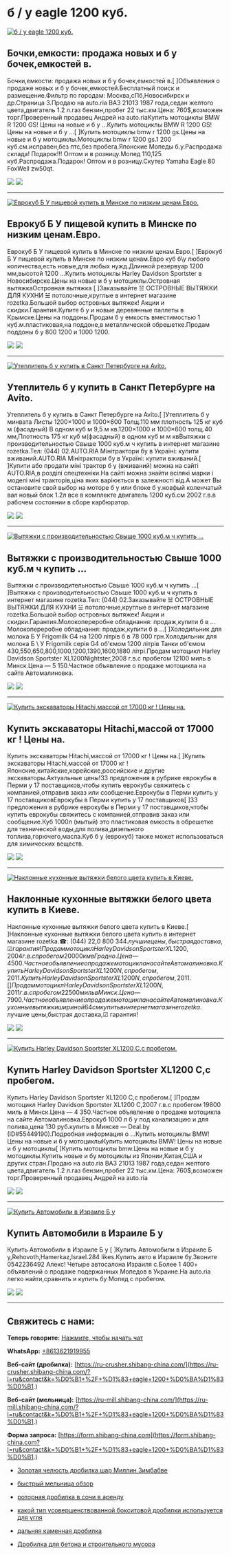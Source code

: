 # б / у eagle 1200 куб.

<a href="https://swt.shibang-china.com/?l=ru&img&k=%D0%B1+%2F+%D1%83+eagle+1200+%D0%BA%D1%83%D0%B1." target="_blank">![б / у eagle 1200 куб.](http://static.shibang-china.com/all-800x300/394.jpg)</a>

## Бочки,емкости: продажа новых и б у бочек,емкостей в.
Бочки,емкости: продажа новых и б у бочек,емкостей в.[ ]Объявления о продаже новых и б у бочек,емкостей.Бесплатный поиск и размещение.Фильтр по городам: Москва,cПб,Новосибирск и др.Страница 3.Продаю на auto.ria ВАЗ 21013 1987 года,седан желтого цвета,двигатель 1.2 л.газ бензин,пробег 22 тыс.км.Цена: 760$,возможен торг.Проверенный продавец Андрей на auto.riaКупить мотоциклы BMW R 1200 GS! Цены на новые и б у …Купить мотоциклы BMW R 1200 GS! Цены на новые и б у …[ ]Купить мотоциклы bmw r 1200 gs.Цены на новые и б у мотоциклы.Мотоциклы bmw r 1200 gs.1 200 куб.см.исправен,без птс,без пробега.Японские Мопеды б.у.Распродажа склада! Подарок!!! Оптом и в розницу.Мопед 110,125 куб.Распродажа.Подарок! Оптом и в розницу.Скутер Yamaha Eagle 80 FoxWell zw50qt.


<a href="https://whatsapp.shibangsoft.com/WhatsApp.php" target="_blank" title="WhatsApp">![](http://static.shibang-china.com/icon/whatsapp.png)</a> <a href="https://swt.shibang-china.com/?l=ru&icon&k=%D0%B1+%2F+%D1%83+eagle+1200+%D0%BA%D1%83%D0%B1." target="_blank">![](http://static.shibang-china.com/icon/chat-ru.png)</a>

---

<a href="https://swt.shibang-china.com/?l=ru&img&k=%D0%B1+%2F+%D1%83+eagle+1200+%D0%BA%D1%83%D0%B1." target="_blank">![Еврокуб Б У пищевой купить в Минске по низким ценам.Евро.](http://static.shibang-china.com/all-800x300/93.jpg)</a>

## Еврокуб Б У пищевой купить в Минске по низким ценам.Евро.
Еврокуб Б У пищевой купить в Минске по низким ценам.Евро.[ ]Еврокуб Б У пищевой купить в Минске по низким ценам.Евро куб б\у любого количества,есть новые,для любых нужд.Длинной резервуар 1200 мм,высотой 1200 …Купить мотоциклы Harley Davidson Sportster в Новосибирске.Цены на новые и б у мотоциклы.Островная вытяжкаОстровная вытяжка [ ]Заказывайте ☱ ОСТРОВНЫЕ ВЫТЯЖКИ ДЛЯ КУХНИ ☱ потолочные,круглые в интернет магазине rozetka.Большой выбор островных вытяжек! Акции и скидки.Гарантия.Купите б у и новые деревянные паллеты в Крымске.Цены на поддоны.Продам б у емкость вместимостью 1 куб.м.пластиковая,на поддоне,в металлической обрешетке.Продам поддоны б у 800 1200 и 1000 1200.


<a href="https://whatsapp.shibangsoft.com/WhatsApp.php" target="_blank" title="WhatsApp">![](http://static.shibang-china.com/icon/whatsapp.png)</a> <a href="https://swt.shibang-china.com/?l=ru&icon&k=%D0%B1+%2F+%D1%83+eagle+1200+%D0%BA%D1%83%D0%B1." target="_blank">![](http://static.shibang-china.com/icon/chat-ru.png)</a>

---

<a href="https://swt.shibang-china.com/?l=ru&img&k=%D0%B1+%2F+%D1%83+eagle+1200+%D0%BA%D1%83%D0%B1." target="_blank">![Утеплитель б у купить в Санкт Петербурге на Avito.](http://static.shibang-china.com/all-800x300/1358.jpg)</a>

## Утеплитель б у купить в Санкт Петербурге на Avito.
Утеплитель б у купить в Санкт Петербурге на Avito.[ ]Утеплитель б у минвата Листы 1200&#215;1000 и 1000&#215;600 Толщ.110 мм плотность 125 кг куб м (фасадный) В одном куб м 9,5 м кв.1200&#215;1000 и 1000&#215;600 толщ.40 мм,Плотность 175 кг куб м(фасадный) в одном куб м м квВытяжки с производительностью Свыше 1000 куб.м ч купить в интернет магазине rozetka.Тел: (044) 02.AUTO.RIA Мінітрактори бу в Україні: купити вживаний.AUTO.RIA Мінітрактори бу в Україні: купити вживаний.[ ]Купити або продати міні трактор б у (вживаний) можна на сайті AUTO.RIA,в розділі спецтехніки.На сайті можна знайти всілякі марки і моделі міні тракторів,ціна яких варіюється в залежності від.А может Вы остановите свой выбор на моторе б у или блоке б у.новфый коленчатый вал новый блок 1.2л все в комплекте двигатель 1200 куб.см 2002 г.в.в рабочем состоянии в сборе карбюратор.


<a href="https://whatsapp.shibangsoft.com/WhatsApp.php" target="_blank" title="WhatsApp">![](http://static.shibang-china.com/icon/whatsapp.png)</a> <a href="https://swt.shibang-china.com/?l=ru&icon&k=%D0%B1+%2F+%D1%83+eagle+1200+%D0%BA%D1%83%D0%B1." target="_blank">![](http://static.shibang-china.com/icon/chat-ru.png)</a>

---

<a href="https://swt.shibang-china.com/?l=ru&img&k=%D0%B1+%2F+%D1%83+eagle+1200+%D0%BA%D1%83%D0%B1." target="_blank">![Вытяжки с производительностью Свыше 1000 куб.м ч купить …](http://static.shibang-china.com/all-800x300/1404.jpg)</a>

## Вытяжки с производительностью Свыше 1000 куб.м ч купить …
Вытяжки с производительностью Свыше 1000 куб.м ч купить …[ ]Вытяжки с производительностью Свыше 1000 куб.м ч купить в интернет магазине rozetka.Тел: (044) 02.Заказывайте ☱ ОСТРОВНЫЕ ВЫТЯЖКИ ДЛЯ КУХНИ ☱ потолочные,круглые в интернет магазине rozetka.Большой выбор островных вытяжек! Акции и скидки.Гарантия.Молокопереробне обладнання: продаж,купити б в …Молокопереробне обладнання: продаж,купити б в …[ ]Холодильник для молока Б У Frigomilk G4 на 1200 літрів б в 78 000 грн.Холодильник для молока Б \ У Frigomilk серія G4 об'ємом 1200 літрів Танки об'ємом 430,550,650,800,1000,1200,1390,1600,1880 літрі.Продам мотоцикл Harley Davidson Sportster XL1200Nightster,2008 г.в.с пробегом 12100 миль в Минск.Цена — 5 150.Частное объявление о продаже мотоцикла на сайте Автомалиновка.


<a href="https://whatsapp.shibangsoft.com/WhatsApp.php" target="_blank" title="WhatsApp">![](http://static.shibang-china.com/icon/whatsapp.png)</a> <a href="https://swt.shibang-china.com/?l=ru&icon&k=%D0%B1+%2F+%D1%83+eagle+1200+%D0%BA%D1%83%D0%B1." target="_blank">![](http://static.shibang-china.com/icon/chat-ru.png)</a>

---

<a href="https://swt.shibang-china.com/?l=ru&img&k=%D0%B1+%2F+%D1%83+eagle+1200+%D0%BA%D1%83%D0%B1." target="_blank">![Купить экскаваторы Hitachi,массой от 17000 кг ! Цены на.](http://static.shibang-china.com/all-800x300/1032.jpg)</a>

## Купить экскаваторы Hitachi,массой от 17000 кг ! Цены на.
Купить экскаваторы Hitachi,массой от 17000 кг ! Цены на.[ ]Купить экскаваторы Hitachi,массой от 17000 кг ! Японские,китайские,корейские,российские и другие экскаваторы.Актуальные цены!33 предложения в рубрике еврокубы в Перми у 17 поставщиков,чтобы купить еврокубы свяжитесь с компанией,отправив заказ или сообщение.Еврокубы в Перми купить у 17 поставщиковЕврокубы в Перми купить у 17 поставщиков[ ]33 предложения в рубрике еврокубы в Перми у 17 поставщиков,чтобы купить еврокубы свяжитесь с компанией,отправив заказ или сообщение.Куб 1000л (мытый) это пластиковая емкость в обрешетке для технической воды,для полива,дизельного топлива,горючего,масла.Куб б у (еврокуб) также может использоваться для химических веществ.


<a href="https://whatsapp.shibangsoft.com/WhatsApp.php" target="_blank" title="WhatsApp">![](http://static.shibang-china.com/icon/whatsapp.png)</a> <a href="https://swt.shibang-china.com/?l=ru&icon&k=%D0%B1+%2F+%D1%83+eagle+1200+%D0%BA%D1%83%D0%B1." target="_blank">![](http://static.shibang-china.com/icon/chat-ru.png)</a>

---

<a href="https://swt.shibang-china.com/?l=ru&img&k=%D0%B1+%2F+%D1%83+eagle+1200+%D0%BA%D1%83%D0%B1." target="_blank">![Наклонные кухонные вытяжки белого цвета купить в Киеве.](http://static.shibang-china.com/all-800x300/293.jpg)</a>

## Наклонные кухонные вытяжки белого цвета купить в Киеве.
Наклонные кухонные вытяжки белого цвета купить в Киеве.[ ]Наклонные кухонные вытяжки белого цвета купить в интернет магазине rozetka.☎: (044) 22,0 800 344.$лучшие цены,быстрая доставка,☑ гарантия!Продам мотоцикл Harley Davidson Sportster XL 1200,2004 г.в.с пробегом 20000 км в Гродно.Цена — 4 500.Частное объявление о продаже мотоцикла на сайте Автомалиновка.Купить Harley Davidson Sportster XL1200N,с пробегом,2011.Купить Harley Davidson Sportster XL1200N,с пробегом,2011.[ ]Продам мотоцикл Harley Davidson Sportster XL1200N,2011 г.в.с пробегом 22500 миль в Минск.Цена — 7 900.Частное объявление о продаже мотоцикла на сайте Автомалиновка.Кухонные вытяжки шириной 64 см купить в интернет магазине rozetka.$ лучшие цены,быстрая доставка,☑ гарантия!


<a href="https://whatsapp.shibangsoft.com/WhatsApp.php" target="_blank" title="WhatsApp">![](http://static.shibang-china.com/icon/whatsapp.png)</a> <a href="https://swt.shibang-china.com/?l=ru&icon&k=%D0%B1+%2F+%D1%83+eagle+1200+%D0%BA%D1%83%D0%B1." target="_blank">![](http://static.shibang-china.com/icon/chat-ru.png)</a>

---

<a href="https://swt.shibang-china.com/?l=ru&img&k=%D0%B1+%2F+%D1%83+eagle+1200+%D0%BA%D1%83%D0%B1." target="_blank">![Купить Harley Davidson Sportster XL1200 C,с пробегом.](http://static.shibang-china.com/all-800x300/832.jpg)</a>

## Купить Harley Davidson Sportster XL1200 C,с пробегом.
Купить Harley Davidson Sportster XL1200 C,с пробегом.[ ]Продам мотоцикл Harley Davidson Sportster XL1200 C,2007 г.в.с пробегом 19800 миль в Минск.Цена — 4 350.Частное объявление о продаже мотоцикла на сайте Автомалиновка.Еврокуб 1000 л б у под канализацию и для полива,цена 130 руб.купить в Минске — Deal.by (ID#55449190).Подробная информация о …Купить мотоциклы BMW! Цены на новые и б у мотоциклыКупить мотоциклы BMW! Цены на новые и б у мотоциклы[ ]Купить мотоциклы bmw.Цены на новые и б у мотоциклы.Купить новые и бу мотоциклы из Японии,Китая,США и других стран.Продаю на auto.ria ВАЗ 21013 1987 года,седан желтого цвета,двигатель 1.2 л.газ бензин,пробег 22 тыс.км.Цена: 760$,возможен торг.Проверенный продавец Андрей на auto.ria


<a href="https://whatsapp.shibangsoft.com/WhatsApp.php" target="_blank" title="WhatsApp">![](http://static.shibang-china.com/icon/whatsapp.png)</a> <a href="https://swt.shibang-china.com/?l=ru&icon&k=%D0%B1+%2F+%D1%83+eagle+1200+%D0%BA%D1%83%D0%B1." target="_blank">![](http://static.shibang-china.com/icon/chat-ru.png)</a>

---

<a href="https://swt.shibang-china.com/?l=ru&img&k=%D0%B1+%2F+%D1%83+eagle+1200+%D0%BA%D1%83%D0%B1." target="_blank">![Купить Автомобили в Израиле Б у](http://static.shibang-china.com/all-800x300/120.jpg)</a>

## Купить Автомобили в Израиле Б у
Купить Автомобили в Израиле Б у [ ]Купить Автомобили в Израиле Б у,Rehovoth,Hamerkaz,Israel.284 likes.Купить авто в Израиле бу.Звоните 0542236492 Алекс! Четыре автосалона Израиля с.Более 1 400+ объявлений о продаже подержанных Мопедов в Украине.На auto.ria легко найти,сравнить и купить бу Мопед с пробегом.

<a href="https://whatsapp.shibangsoft.com/WhatsApp.php" target="_blank" title="WhatsApp">![](http://static.shibang-china.com/icon/whatsapp.png)</a> <a href="https://swt.shibang-china.com/?l=ru&icon&k=%D0%B1+%2F+%D1%83+eagle+1200+%D0%BA%D1%83%D0%B1." target="_blank">![](http://static.shibang-china.com/icon/chat-ru.png)</a>

---
## Свяжитесь с нами:

**Теперь говорите:** [Нажмите, чтобы начать чат](https://swt.shibang-china.com?l=ru&contact&k=%D0%B1+%2F+%D1%83+eagle+1200+%D0%BA%D1%83%D0%B1.)

**WhatsApp:**  [+8613621919955](https://whatsapp.shibangsoft.com/WhatsApp.php)

**Веб-сайт (дробилка):** [https://ru-crusher.shibang-china.com/](https://ru-crusher.shibang-china.com/?l=ru&contact&k=%D0%B1+%2F+%D1%83+eagle+1200+%D0%BA%D1%83%D0%B1.)

**Веб-сайт (мельница):** [https://ru-mill.shibang-china.com/](https://ru-mill.shibang-china.com/?l=ru&contact&k=%D0%B1+%2F+%D1%83+eagle+1200+%D0%BA%D1%83%D0%B1.)

**Форма запроса:** [https://form.shibang-china.com](https://form.shibang-china.com?l=ru&contact&k=%D0%B1+%2F+%D1%83+eagle+1200+%D0%BA%D1%83%D0%B1.)

* [Золотая челюсть дробилка шар Миллин Зимбабве](../117/%D0%97%D0%BE%D0%BB%D0%BE%D1%82%D0%B0%D1%8F%20%D1%87%D0%B5%D0%BB%D1%8E%D1%81%D1%82%D1%8C%20%D0%B4%D1%80%D0%BE%D0%B1%D0%B8%D0%BB%D0%BA%D0%B0%20%D1%88%D0%B0%D1%80%20%D0%9C%D0%B8%D0%BB%D0%BB%D0%B8%D0%BD%20%D0%97%D0%B8%D0%BC%D0%B1%D0%B0%D0%B1%D0%B2%D0%B5.md)

* [быстрый мельница обзор](../116/%D0%B1%D1%8B%D1%81%D1%82%D1%80%D1%8B%D0%B9%20%D0%BC%D0%B5%D0%BB%D1%8C%D0%BD%D0%B8%D1%86%D0%B0%20%D0%BE%D0%B1%D0%B7%D0%BE%D1%80.md)

* [роторная дробилка в сочи в аренду](../110/%D1%80%D0%BE%D1%82%D0%BE%D1%80%D0%BD%D0%B0%D1%8F%20%D0%B4%D1%80%D0%BE%D0%B1%D0%B8%D0%BB%D0%BA%D0%B0%20%D0%B2%20%D1%81%D0%BE%D1%87%D0%B8%20%D0%B2%20%D0%B0%D1%80%D0%B5%D0%BD%D0%B4%D1%83.md)

* [какой тип усовершенствованной бокситовой дробилки используется для угля](../116/%D0%BA%D0%B0%D0%BA%D0%BE%D0%B9%20%D1%82%D0%B8%D0%BF%20%D1%83%D1%81%D0%BE%D0%B2%D0%B5%D1%80%D1%88%D0%B5%D0%BD%D1%81%D1%82%D0%B2%D0%BE%D0%B2%D0%B0%D0%BD%D0%BD%D0%BE%D0%B9%20%D0%B1%D0%BE%D0%BA%D1%81%D0%B8%D1%82%D0%BE%D0%B2%D0%BE%D0%B9%20%D0%B4%D1%80%D0%BE%D0%B1%D0%B8%D0%BB%D0%BA%D0%B8%20%D0%B8%D1%81%D0%BF%D0%BE%D0%BB%D1%8C%D0%B7%D1%83%D0%B5%D1%82%D1%81%D1%8F%20%D0%B4%D0%BB%D1%8F%20%D1%83%D0%B3%D0%BB%D1%8F.md)

* [дальняя каменная дробилка](../119/%D0%B4%D0%B0%D0%BB%D1%8C%D0%BD%D1%8F%D1%8F%20%D0%BA%D0%B0%D0%BC%D0%B5%D0%BD%D0%BD%D0%B0%D1%8F%20%D0%B4%D1%80%D0%BE%D0%B1%D0%B8%D0%BB%D0%BA%D0%B0.md)

* [Дробилка для бетона и строительного мусора](../116/%D0%94%D1%80%D0%BE%D0%B1%D0%B8%D0%BB%D0%BA%D0%B0%20%D0%B4%D0%BB%D1%8F%20%D0%B1%D0%B5%D1%82%D0%BE%D0%BD%D0%B0%20%D0%B8%20%D1%81%D1%82%D1%80%D0%BE%D0%B8%D1%82%D0%B5%D0%BB%D1%8C%D0%BD%D0%BE%D0%B3%D0%BE%20%D0%BC%D1%83%D1%81%D0%BE%D1%80%D0%B0.md)